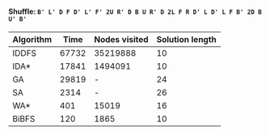 #### Shuffle: `B' L' D F D' L' F' 2U R' D B U R' D 2L F R D' L D' L F B' 2D B U' B'`
| Algorithm | Time | Nodes visited | Solution length |
| ----- | ----- | ----- | ----- |
| IDDFS | 67732 | 35219888 | 10 |
| IDA* | 17841 | 1494091 | 10 |
| GA | 29819 | - | 24 |
| SA | 2314 | - | 26 |
| WA* | 401 | 15019 | 16 |
| BiBFS | 120 | 1865 | 10 |
